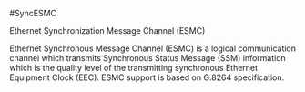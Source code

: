 #SyncESMC 

Ethernet Synchronization Message Channel (ESMC)

Ethernet Synchronous Message Channel (ESMC) is a logical communication channel which transmits Synchronous Status Message (SSM) information which is the quality level of the transmitting synchronous Ethernet Equipment Clock (EEC). ESMC support is based on G.8264 specification.
